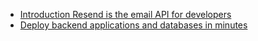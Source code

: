 - [Introduction Resend is the email API for developers](https://resend.com/overview)
- [Deploy backend applications and databases in minutes](https://www.fl0.com/)
